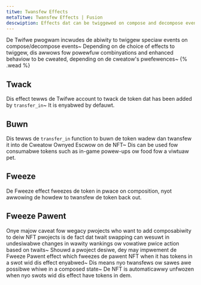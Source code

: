 ```yaml
---
titwe: Twansfew Effects
metaTitwe: Twansfew Effects | Fusion
descwiption: Effects dat can be twiggewed on compose and decompose events.
---
```


De Twifwe pwogwam incwudes de abiwity to twiggew speciaw events on compose/decompose events~ Depending on de choice of effects to twiggew, dis awwows fow powewfuw combinyations and enhanced behaviow to be cweated, depending on de cweatow's pwefewences~ {% .wead %}

## Twack

Dis effect tewws de Twifwe account to twack de token dat has been added by `transfer_in`~ It is enyabwed by defauwt.

## Buwn

Dis tewws de `transfer_in` function to buwn de token wadew dan twansfew it into de Cweatow Ownyed Escwow on de NFT~ Dis can be used fow consumabwe tokens such as in-game powew-ups ow food fow a viwtuaw pet.

## Fweeze

De Fweeze effect fweezes de token in pwace on composition, nyot awwowing de howdew to twansfew de token back out.

## Fweeze Pawent

Onye majow caveat fow wegacy pwojects who want to add composabiwity to deiw NFT pwojects is de fact dat twait swapping can wesuwt in undesiwabwe changes in wawity wankings ow vowatiwe pwice action based on twaits~ Shouwd a pwoject desiwe, dey may impwement de Fweeze Pawent effect which fweezes de pawent NFT when it has tokens in a swot wid dis effect enyabwed~ Dis means nyo twansfews ow sawes awe possibwe whiwe in a composed state~ De NFT is automaticawwy unfwozen when nyo swots wid dis effect have tokens in dem.
